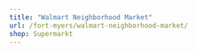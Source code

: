 ```yaml
---
title: "Walmart Neighborhood Market"
url: /fort-myers/walmart-neighborhood-market/
shop: Supermarkt
---
```

